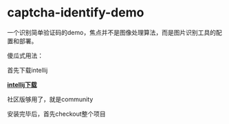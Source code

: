 # captcha-identify-demo
一个识别简单验证码的demo，焦点并不是图像处理算法，而是图片识别工具的配置和部署。

傻瓜式用法：

首先下载intellij

<b><a href="https://www.jetbrains.com/idea/download/#section=windows">intellij下载</a></b>

社区版够用了，就是community

安装完毕后，首先checkout整个项目
